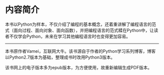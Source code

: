 # 内容简介

本书以Python为样本，不仅介绍了编程的基本概念，还着重讲解了编程语言的范式（面向过程、面向对象、面向函数），并把编程语言的范式糅在Python中，让读者不仅学会Python，未来在学习其他编程语言时也变得更加容易。

____

本书原作者Vamei，互联网大牛。该书源自于作者的Python学习系列博客，博客以Python2.7版本为基础，整理成书时改用Python3版本。

该书网上的电子版本多为epub版本，为方便使用，故重新编辑生成PDF版本。
